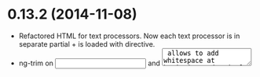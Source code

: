 # 0.13.2 (2014-11-08)

* Refactored HTML for text processors. Now each text processor is in separate partial + is loaded with directive.
* ng-trim on <input> and <textarea> allows to add whitespace at beginning and end of input text and regular expressions

# 0.13.1 (2014-08-25)

* Refactored: Array.prototype.removeItem
* Fixed logging in backend

# 0.13.0 (2014-08-17)

* TextProcessors
	- R - Replace
	- FA - Find All
	- ML - Match lines
	- MIL - Match in Line
	- QU - Leave just unique lines
* Saving RegexpFlow
* Many other features


